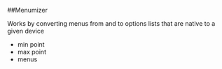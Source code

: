 ##Menumizer

Works by converting menus from and to options lists that are native to a given device

* min point
* max point
* menus